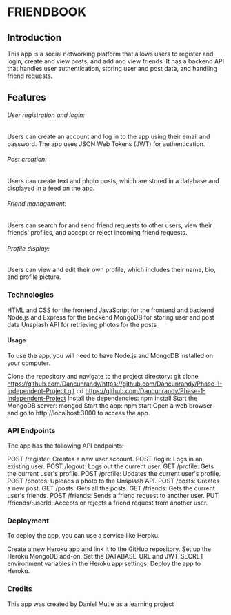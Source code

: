  # FRIENDBOOK
 ## Introduction
This app is a social networking platform that allows users to register and login, create and view posts, and add and view friends. It has a backend API that handles user authentication, storing user and post data, and handling friend requests.

## Features
###### User registration and login: 
Users can create an account and log in to the app using their email and password. The app uses JSON Web Tokens (JWT) for authentication.
###### Post creation:
 Users can create text and photo posts, which are stored in a database and displayed in a feed on the app.
###### Friend management:
 Users can search for and send friend requests to other users, view their friends' profiles, and accept or reject incoming friend requests.
###### Profile display: 
Users can view and edit their own profile, which includes their name, bio, and profile picture.
### Technologies
HTML and CSS for the frontend
JavaScript for the frontend and backend
Node.js and Express for the backend
MongoDB for storing user and post data
Unsplash API for retrieving photos for the posts
#### Usage
To use the app, you will need to have Node.js and MongoDB installed on your computer.

Clone the repository and navigate to the project directory:
git clone https://github.com/Dancunrandy/https://github.com/Dancunrandy/Phase-1-Independent-Project.git
cd https://github.com/Dancunrandy/Phase-1-Independent-Project
Install the dependencies:
npm install
Start the MongoDB server:
mongod
Start the app:
npm start
Open a web browser and go to http://localhost:3000 to access the app.
### API Endpoints
The app has the following API endpoints:

POST /register: Creates a new user account.
POST /login: Logs in an existing user.
POST /logout: Logs out the current user.
GET /profile: Gets the current user's profile.
POST /profile: Updates the current user's profile.
POST /photos: Uploads a photo to the Unsplash API.
POST /posts: Creates a new post.
GET /posts: Gets all the posts.
GET /friends: Gets the current user's friends.
POST /friends: Sends a friend request to another user.
PUT /friends/:userId: Accepts or rejects a friend request from another user.
### Deployment
To deploy the app, you can use a service like Heroku.

Create a new Heroku app and link it to the GitHub repository.
Set up the Heroku MongoDB add-on.
Set the DATABASE_URL and JWT_SECRET environment variables in the Heroku app settings.
Deploy the app to Heroku.
### Credits
This app was created by Daniel Mutie as a learning project